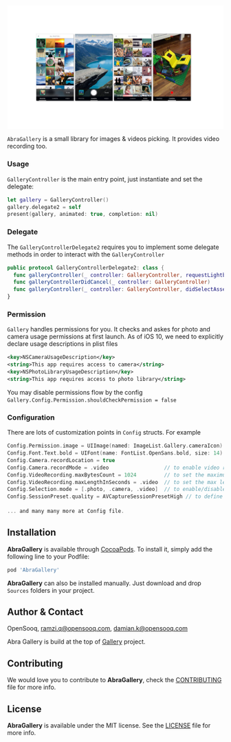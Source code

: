 
<img src="Screenshots/Banner.png" alt="Gallery Banner" align="center" />

`AbraGallery` is a small library for images & videos picking. It provides video recording too.

### Usage

`GalleryController` is the main entry point, just instantiate and set the delegate:

```swift
let gallery = GalleryController()
gallery.delegate2 = self
present(gallery, animated: true, completion: nil)
```

### Delegate

The `GalleryControllerDelegate2` requires you to implement some delegate methods in order to interact with the `GalleryController`

```swift
public protocol GalleryControllerDelegate2: class {
  func galleryController(_ controller: GalleryController, requestLightbox images: [UIImage])
  func galleryControllerDidCancel(_ controller: GalleryController)
  func galleryController(_ controller: GalleryController, didSelectAssets assets: [PHAsset])
}
```

### Permission

`Gallery` handles permissions for you. It checks and askes for photo and camera usage permissions at first launch. As of iOS 10, we need to explicitly declare usage descriptions in plist files

```xml
<key>NSCameraUsageDescription</key>
<string>This app requires access to camera</string>
<key>NSPhotoLibraryUsageDescription</key>
<string>This app requires access to photo library</string>
```
You may disable permissions flow by the config `Gallery.Config.Permission.shouldCheckPermission = false`

### Configuration

There are lots of customization points in `Config` structs. For example

```swift
Config.Permission.image = UIImage(named: ImageList.Gallery.cameraIcon)
Config.Font.Text.bold = UIFont(name: FontList.OpenSans.bold, size: 14)!
Config.Camera.recordLocation = true
Config.Camera.recordMode = .video                  // to enable video recording.
Config.VideoRecording.maxBytesCount = 1024         // to set the maximum size of video.
Config.VideoRecording.maxLengthInSeconds = .video  // to set the max length of video.
Config.Selection.mode = [.photo, .camera, .video]  // to enable/disable Photo, Camera and Video tabs.
Config.SessionPreset.quality = AVCaptureSessionPresetHigh // to define the quality of recorded video.

... and many many more at Config file.
```

## Installation

**AbraGallery** is available through [CocoaPods](http://cocoapods.org). To install it, simply add the following line to your Podfile:

```ruby
pod 'AbraGallery'
```

**AbraGallery** can also be installed manually. Just download and drop `Sources` folders in your project.

## Author & Contact

OpenSooq, ramzi.q@opensooq.com, damian.k@opensooq.com

Abra Gallery is build at the top of [Gallery](https://github.com/blueimp/Gallery) project.

## Contributing

We would love you to contribute to **AbraGallery**, check the [CONTRIBUTING](https://github.com/hyperoslo/Gallery/blob/master/CONTRIBUTING.md) file for more info.

## License

**AbraGallery** is available under the MIT license. See the [LICENSE](https://github.com/hyperoslo/Gallery/blob/master/LICENSE.md) file for more info.
